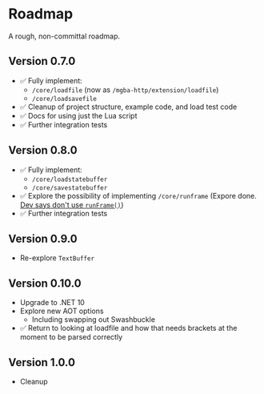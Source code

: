 # Roadmap

A rough, non-committal roadmap.

## Version 0.7.0

- ✅ Fully implement: 
    - `/core/loadfile`  (now as `/mgba-http/extension/loadfile`)
    - `/core/loadsavefile`
- ✅ Cleanup of project structure, example code, and load test code
- ✅ Docs for using just the Lua script
- ✅ Further integration tests
 
## Version 0.8.0

- ✅ Fully implement:
  - `/core/loadstatebuffer`
  - `/core/savestatebuffer`
- ✅ Explore the possibility of implementing `/core/runframe` (Expore done. [Dev says don't use `runFrame()`](https://discord.com/channels/453962671499509772/979634439237816360/1360317485596807179))
- ✅ Further integration tests

## Version 0.9.0

- Re-explore `TextBuffer`

## Version 0.10.0

- Upgrade to .NET 10
- Explore new AOT options
  - Including swapping out Swashbuckle
- ✅ Return to looking at loadfile and how that needs brackets at the moment to be parsed correctly
 
## Version 1.0.0

- Cleanup
